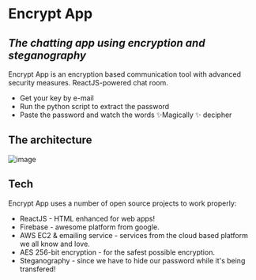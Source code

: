 # Encrypt App
## _The chatting app using encryption and steganography_

Encrypt App is an encryption based communication tool with advanced security measures.
ReactJS-powered chat room.

- Get your key by e-mail
- Run the python script to extract the password
- Paste the password and watch the words  ✨Magically ✨ decipher

## The architecture

![image](https://user-images.githubusercontent.com/72756875/158016070-20ad23ea-6e2c-4522-912b-04ed465a9a5e.png)

## Tech

Encrypt App uses a number of open source projects to work properly:

- ReactJS - HTML enhanced for web apps!
- Firebase - awesome platform from google.
- AWS EC2 & emailing service - services from the cloud based platform we all know and love.
- AES 256-bit encryption - for the safest possible encryption.
- Steganography - since we have to hide our password while it's being transfered!   
